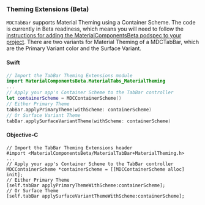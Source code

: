 ### Theming Extensions (Beta)

 `MDCTabBar` supports Material Theming using a Container Scheme. The code is currently
in Beta readiness, which means you will need to follow the [instructions for adding the
MaterialComponentsBeta podspec to your
project](https://github.com/material-components/material-components-ios/blob/73bdc03c2bd2abd032b0b69f05cd76928361aa37/contributing/beta_components.md#beta-program-for-components).
There are two variants for Material Theming of a MDCTabBar, which are the Primary Variant
color and the Surface Variant.

 <!--<div class="material-code-render" markdown="1">-->

 #### Swift

 ```swift
// Import the TabBar Theming Extensions module
import MaterialComponentsBeta.MaterialTabs_MaterialTheming
 ...
 // Apply your app's Container Scheme to the TabBar controller
let containerScheme = MDCContainerScheme()
 // Either Primary Theme
tabBar.applyPrimaryTheme(withScheme: containerScheme)
 // Or Surface Variant Theme
tabBar.applySurfaceVariantTheme(withScheme: containerScheme)
```

 #### Objective-C

 ```objc
// Import the TabBar Theming Extensions header
#import <MaterialComponentsBeta/MaterialTabBar+MaterialTheming.h>
 ...
 // Apply your app's Container Scheme to the TabBar controller
MDCContainerScheme *containerScheme = [[MDCContainerScheme alloc] init];
 // Either Primary Theme
[self.tabBar applyPrimaryThemeWithScheme:containerScheme];
 // Or Surface Theme
[self.tabBar applySurfaceVariantThemeWithScheme:containerScheme];
```

<!--</div>-->
